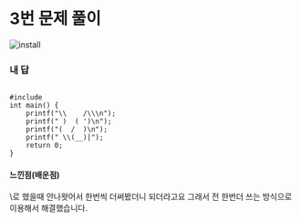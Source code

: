 # 3번 문제 풀이
![install](https://user-images.githubusercontent.com/81015704/118218758-0e7ab300-b4b3-11eb-85a8-ef7052e52fb4.png)

### 내 답
<pre><code>
#include <stdio.h>
int main() {
    printf("\\    /\\\n");
    printf(" )  ( ')\n");
    printf("(  /  )\n");
    printf(" \\(__)|");
    return 0;
}
</code></pre>


#### 느낀점(배운점)
\로 했을때 안나왓어서 한번씩 더써봤더니 되더라고요 그래서 전 한번더 쓰는 방식으로 이용해서 해결했습니다.
